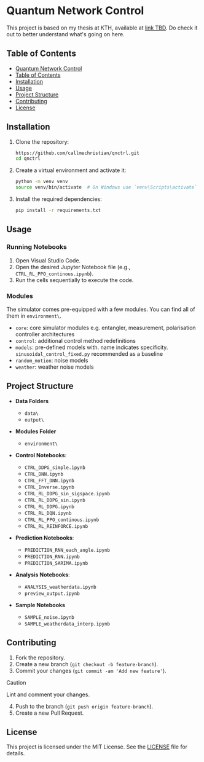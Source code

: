 # Quantum Network Control

This project is based on my thesis at KTH, available at [link TBD](/). Do check it out to better understand what's going on here.

## Table of Contents

- [Quantum Network Control](#quantum-network-control)
- [Table of Contents](#table-of-contents)
- [Installation](#installation)
- [Usage](#usage)
- [Project Structure](#project-structure)
- [Contributing](#contributing)
- [License](#license)

## Installation

1. Clone the repository:
    ```sh
    https://github.com/callmechristian/qnctrl.git
    cd qnctrl
    ```

2. Create a virtual environment and activate it:
    ```sh
    python -m venv venv
    source venv/bin/activate  # On Windows use `venv\Scripts\activate`
    ```

3. Install the required dependencies:
    ```sh
    pip install -r requirements.txt
    ```

## Usage

### Running Notebooks

1. Open Visual Studio Code.
2. Open the desired Jupyter Notebook file (e.g., `CTRL_RL_PPO_continous.ipynb`).
3. Run the cells sequentially to execute the code.

### Modules

The simulator comes pre-equipped with a few modules. You can find all of them in `environment\`.
- `core`: core simulator modules e.g. entangler, measurement, polarisation controller architectures
- `control`: additional control method redefinitions
- `models`: pre-defined models with. name indicates specificity. `sinusoidal_control_fixed.py` recommended as a baseline
- `random_motion`: noise models
- `weather`: weather noise models

## Project Structure

- **Data Folders**
  - `data\`
  - `output\`

- **Modules Folder**
  - `environment\`

- **Control Notebooks**:
  - `CTRL_DDPG_simple.ipynb`
  - `CTRL_DNN.ipynb`
  - `CTRL_FFT_DNN.ipynb`
  - `CTRL_Inverse.ipynb`
  - `CTRL_RL_DDPG_sin_sigspace.ipynb`
  - `CTRL_RL_DDPG_sin.ipynb`
  - `CTRL_RL_DDPG.ipynb`
  - `CTRL_RL_DQN.ipynb`
  - `CTRL_RL_PPO_continous.ipynb`
  - `CTRL_RL_REINFORCE.ipynb`

- **Prediction Notebooks**:
  - `PREDICTION_RNN_each_angle.ipynb`
  - `PREDICTION_RNN.ipynb`
  - `PREDICTION_SARIMA.ipynb`

- **Analysis Notebooks**:
  - `ANALYSIS_weatherdata.ipynb`
  - `preview_output.ipynb`

- **Sample Notebooks**
  - `SAMPLE_noise.ipynb`
  - `SAMPLE_weatherdata_interp.ipynb`

## Contributing

1. Fork the repository.
2. Create a new branch (`git checkout -b feature-branch`).
3. Commit your changes (`git commit -am 'Add new feature'`).
> [!CAUTION]
> Lint and comment your changes.
4. Push to the branch (`git push origin feature-branch`).
5. Create a new Pull Request.

## License

This project is licensed under the MIT License. See the [LICENSE](LICENSE) file for details.